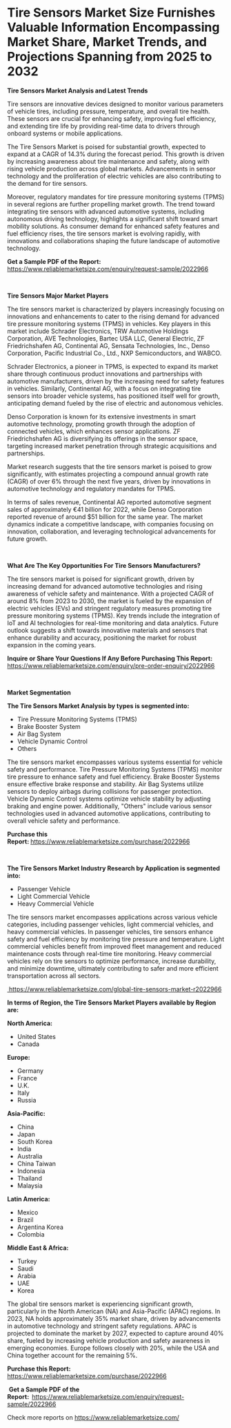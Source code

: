 <p><h1>Tire Sensors Market Size Furnishes Valuable Information Encompassing Market Share, Market Trends, and Projections Spanning from 2025 to 2032</h1></p><p><strong>Tire Sensors Market Analysis and Latest Trends</strong></p>
<p><p>Tire sensors are innovative devices designed to monitor various parameters of vehicle tires, including pressure, temperature, and overall tire health. These sensors are crucial for enhancing safety, improving fuel efficiency, and extending tire life by providing real-time data to drivers through onboard systems or mobile applications. </p><p>The Tire Sensors Market is poised for substantial growth, expected to expand at a CAGR of 14.3% during the forecast period. This growth is driven by increasing awareness about tire maintenance and safety, along with rising vehicle production across global markets. Advancements in sensor technology and the proliferation of electric vehicles are also contributing to the demand for tire sensors. </p><p>Moreover, regulatory mandates for tire pressure monitoring systems (TPMS) in several regions are further propelling market growth. The trend toward integrating tire sensors with advanced automotive systems, including autonomous driving technology, highlights a significant shift toward smart mobility solutions. As consumer demand for enhanced safety features and fuel efficiency rises, the tire sensors market is evolving rapidly, with innovations and collaborations shaping the future landscape of automotive technology.</p></p>
<p><strong>Get a Sample PDF of the Report:&nbsp;</strong> <a href="https://www.reliablemarketsize.com/enquiry/request-sample/2022966?utm_campaign=3530&utm_medium=2&utm_source=Github&utm_content=ia&utm_term=29032025&utm_id=tire-sensors">https://www.reliablemarketsize.com/enquiry/request-sample/2022966</a></p>
<p>&nbsp;</p>
<p><strong>Tire Sensors Major Market Players</strong></p>
<p><p>The tire sensors market is characterized by players increasingly focusing on innovations and enhancements to cater to the rising demand for advanced tire pressure monitoring systems (TPMS) in vehicles. Key players in this market include Schrader Electronics, TRW Automotive Holdings Corporation, AVE Technologies, Bartec USA LLC, General Electric, ZF Friedrichshafen AG, Continental AG, Sensata Technologies, Inc., Denso Corporation, Pacific Industrial Co., Ltd., NXP Semiconductors, and WABCO.</p><p>Schrader Electronics, a pioneer in TPMS, is expected to expand its market share through continuous product innovations and partnerships with automotive manufacturers, driven by the increasing need for safety features in vehicles. Similarly, Continental AG, with a focus on integrating tire sensors into broader vehicle systems, has positioned itself well for growth, anticipating demand fueled by the rise of electric and autonomous vehicles.</p><p>Denso Corporation is known for its extensive investments in smart automotive technology, promoting growth through the adoption of connected vehicles, which enhances sensor applications. ZF Friedrichshafen AG is diversifying its offerings in the sensor space, targeting increased market penetration through strategic acquisitions and partnerships.</p><p>Market research suggests that the tire sensors market is poised to grow significantly, with estimates projecting a compound annual growth rate (CAGR) of over 6% through the next five years, driven by innovations in automotive technology and regulatory mandates for TPMS.</p><p>In terms of sales revenue, Continental AG reported automotive segment sales of approximately €41 billion for 2022, while Denso Corporation reported revenue of around $51 billion for the same year. The market dynamics indicate a competitive landscape, with companies focusing on innovation, collaboration, and leveraging technological advancements for future growth.</p></p>
<p>&nbsp;</p>
<p><strong>What Are The Key Opportunities For Tire Sensors Manufacturers?</strong></p>
<p><p>The tire sensors market is poised for significant growth, driven by increasing demand for advanced automotive technologies and rising awareness of vehicle safety and maintenance. With a projected CAGR of around 8% from 2023 to 2030, the market is fueled by the expansion of electric vehicles (EVs) and stringent regulatory measures promoting tire pressure monitoring systems (TPMS). Key trends include the integration of IoT and AI technologies for real-time monitoring and data analytics. Future outlook suggests a shift towards innovative materials and sensors that enhance durability and accuracy, positioning the market for robust expansion in the coming years.</p></p>
<p><strong>Inquire or Share Your Questions If Any Before Purchasing This Report:</strong> <a href="https://www.reliablemarketsize.com/enquiry/pre-order-enquiry/2022966?utm_campaign=3530&utm_medium=2&utm_source=Github&utm_content=ia&utm_term=29032025&utm_id=tire-sensors">https://www.reliablemarketsize.com/enquiry/pre-order-enquiry/2022966</a></p>
<p>&nbsp;</p>
<p><strong>Market Segmentation</strong></p>
<p><strong>The Tire Sensors Market Analysis by types is segmented into:</strong></p>
<p><ul><li>Tire Pressure Monitoring Systems (TPMS)</li><li>Brake Booster System</li><li>Air Bag System</li><li>Vehicle Dynamic Control</li><li>Others</li></ul></p>
<p><p>The tire sensors market encompasses various systems essential for vehicle safety and performance. Tire Pressure Monitoring Systems (TPMS) monitor tire pressure to enhance safety and fuel efficiency. Brake Booster Systems ensure effective brake response and stability. Air Bag Systems utilize sensors to deploy airbags during collisions for passenger protection. Vehicle Dynamic Control systems optimize vehicle stability by adjusting braking and engine power. Additionally, "Others" include various sensor technologies used in advanced automotive applications, contributing to overall vehicle safety and performance.</p></p>
<p><strong>Purchase this Report:&nbsp;</strong><a href="https://www.reliablemarketsize.com/purchase/2022966?utm_campaign=3530&utm_medium=2&utm_source=Github&utm_content=ia&utm_term=29032025&utm_id=tire-sensors">https://www.reliablemarketsize.com/purchase/2022966</a></p>
<p>&nbsp;</p>
<p><strong>The Tire Sensors Market Industry Research by Application is segmented into:</strong></p>
<p><ul><li>Passenger Vehicle</li><li>Light Commercial Vehicle</li><li>Heavy Commercial Vehicle</li></ul></p>
<p><p>The tire sensors market encompasses applications across various vehicle categories, including passenger vehicles, light commercial vehicles, and heavy commercial vehicles. In passenger vehicles, tire sensors enhance safety and fuel efficiency by monitoring tire pressure and temperature. Light commercial vehicles benefit from improved fleet management and reduced maintenance costs through real-time tire monitoring. Heavy commercial vehicles rely on tire sensors to optimize performance, increase durability, and minimize downtime, ultimately contributing to safer and more efficient transportation across all sectors.</p></p>
<p><a href="https://www.reliablemarketsize.com/global-tire-sensors-market-r2022966?utm_campaign=3530&utm_medium=2&utm_source=Github&utm_content=ia&utm_term=29032025&utm_id=tire-sensors">&nbsp;https://www.reliablemarketsize.com/global-tire-sensors-market-r2022966</a></p>
<p><strong>In terms of Region, the Tire Sensors Market Players available by Region are:</strong></p>
<p>
    <p> <strong> North America: </strong>
        <ul>
            <li>United States</li>
            <li>Canada</li>
        </ul>
        </p> 
    <p> <strong> Europe: </strong>
        <ul>
            <li>Germany</li>
            <li>France</li>
            <li>U.K.</li>
            <li>Italy</li>
            <li>Russia</li>
        </ul>
        </p> 
    <p> <strong> Asia-Pacific: </strong>
        <ul>
            <li>China</li>
            <li>Japan</li>
            <li>South Korea</li>
            <li>India</li>
            <li>Australia</li>
            <li>China Taiwan</li>
            <li>Indonesia</li>
            <li>Thailand</li>
            <li>Malaysia</li>
        </ul>
        </p> 
    <p> <strong> Latin America: </strong>
        <ul>
            <li>Mexico</li>
            <li>Brazil</li>
            <li>Argentina Korea</li>
            <li>Colombia</li>
        </ul>
        </p> 
    <p> <strong> Middle East & Africa: </strong>
        <ul>
            <li>Turkey</li>
            <li>Saudi</li>
            <li>Arabia</li>
            <li>UAE</li>
            <li>Korea</li>
        </ul>
    </p>
    </p>
<p><p>The global tire sensors market is experiencing significant growth, particularly in the North American (NA) and Asia-Pacific (APAC) regions. In 2023, NA holds approximately 35% market share, driven by advancements in automotive technology and stringent safety regulations. APAC is projected to dominate the market by 2027, expected to capture around 40% share, fueled by increasing vehicle production and safety awareness in emerging economies. Europe follows closely with 20%, while the USA and China together account for the remaining 5%.</p></p>
<p><strong>Purchase this Report: </strong><a href="https://www.reliablemarketsize.com/purchase/2022966?utm_campaign=3530&utm_medium=2&utm_source=Github&utm_content=ia&utm_term=29032025&utm_id=tire-sensors">https://www.reliablemarketsize.com/purchase/2022966</a></p>
<p>&nbsp;<strong>Get a Sample PDF of the Report:&nbsp;&nbsp;</strong><a href="https://www.reliablemarketsize.com/enquiry/request-sample/2022966?utm_campaign=3530&utm_medium=2&utm_source=Github&utm_content=ia&utm_term=29032025&utm_id=tire-sensors">https://www.reliablemarketsize.com/enquiry/request-sample/2022966</a></p>
<p><strong></strong></p>
<p>Check more reports on <a href="https://www.reliablemarketsize.com/?utm_campaign=3530&utm_medium=2&utm_source=Github&utm_content=ia&utm_term=29032025&utm_id=tire-sensors">https://www.reliablemarketsize.com/</a></p>